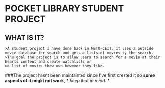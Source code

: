 # POCKET LIBRARY STUDENT PROJECT

## WHAT IS IT?
    >A student project I have done back in METU-CEIT. It uses a outside movie database for search and gets a lists of movies by the search.
    >The goal the project is to allow users to search for a movie at their hearts content and create watchlists or 
    >a list of movies thew own however they like.

###The project hasnt been maintainted since I've first created it so **some aspects of it might not work**, * *keep that in mind.* *
